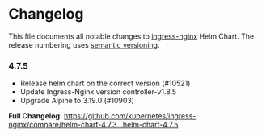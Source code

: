 # Changelog

This file documents all notable changes to [ingress-nginx](https://github.com/kubernetes/ingress-nginx) Helm Chart. The release numbering uses [semantic versioning](http://semver.org).

### 4.7.5

* Release helm chart on the correct version (#10521)
* Update Ingress-Nginx version controller-v1.8.5
* Upgrade Alpine to 3.19.0 (#10903)

**Full Changelog**: https://github.com/kubernetes/ingress-nginx/compare/helm-chart-4.7.3...helm-chart-4.7.5
